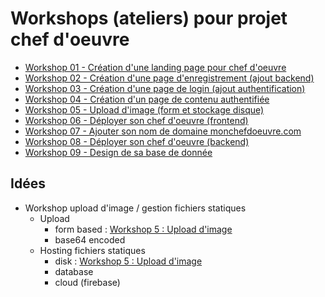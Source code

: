# Workshops (ateliers) pour projet chef d'oeuvre

- [Workshop 01 - Création d'une landing page pour chef d'oeuvre](01-landing-page)
- [Workshop 02 - Création d'une page d'enregistrement (ajout backend)](02-backend)
- [Workshop 03 - Création d'une page de login (ajout authentification)](03-login)
- [Workshop 04 - Création d'un page de contenu authentifiée](04-contenu)
- [Workshop 05 - Upload d'image (form et stockage disque)](05-upload-image)
- [Workshop 06 - Déployer son chef d'oeuvre (frontend)](06-deployment-frontend)
- [Workshop 07 - Ajouter son nom de domaine monchefdoeuvre.com](07-custom-domain)
- [Workshop 08 - Déployer son chef d'oeuvre (backend)](08-deployment-backend)
- [Workshop 09 - Design de sa base de donnée](09-design-base-de-donnee)

## Idées

- Workshop upload d'image / gestion fichiers statiques
    - Upload
        - form based : [Workshop 5 : Upload d'image](05-upload-image)
        - base64 encoded
    - Hosting fichiers statiques
        - disk : [Workshop 5 : Upload d'image](05-upload-image)
        - database
        - cloud (firebase)
